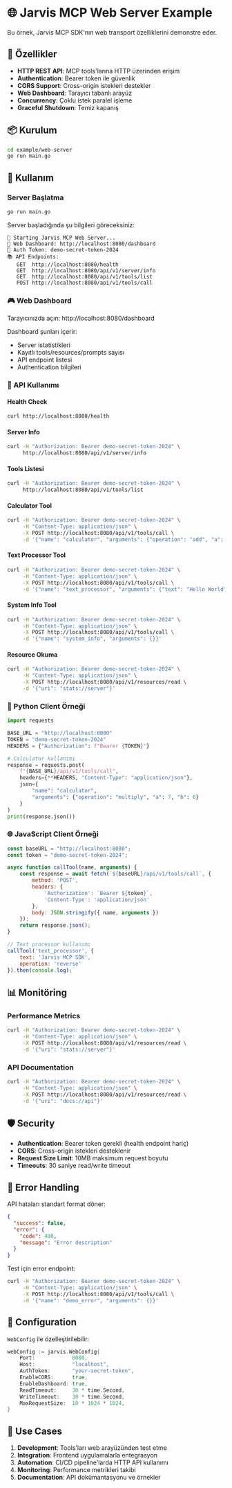 # 🌐 Jarvis MCP Web Server Example

Bu örnek, Jarvis MCP SDK'nın web transport özelliklerini demonstre eder.

## 🚀 Özellikler

- **HTTP REST API**: MCP tools'larına HTTP üzerinden erişim
- **Authentication**: Bearer token ile güvenlik
- **CORS Support**: Cross-origin istekleri destekler
- **Web Dashboard**: Tarayıcı tabanlı arayüz
- **Concurrency**: Çoklu istek paralel işleme
- **Graceful Shutdown**: Temiz kapanış

## 📦 Kurulum

```bash
cd example/web-server
go run main.go
```

## 🌟 Kullanım

### Server Başlatma
```bash
go run main.go
```

Server başladığında şu bilgileri göreceksiniz:
```
🤖 Starting Jarvis MCP Web Server...
📡 Web Dashboard: http://localhost:8080/dashboard
🔐 Auth Token: demo-secret-token-2024
📚 API Endpoints:
   GET  http://localhost:8080/health
   GET  http://localhost:8080/api/v1/server/info
   GET  http://localhost:8080/api/v1/tools/list
   POST http://localhost:8080/api/v1/tools/call
```

### 🎮 Web Dashboard

Tarayıcınızda açın: http://localhost:8080/dashboard

Dashboard şunları içerir:
- Server istatistikleri
- Kayıtlı tools/resources/prompts sayısı
- API endpoint listesi
- Authentication bilgileri

### 🔧 API Kullanımı

#### Health Check
```bash
curl http://localhost:8080/health
```

#### Server Info
```bash
curl -H "Authorization: Bearer demo-secret-token-2024" \
     http://localhost:8080/api/v1/server/info
```

#### Tools Listesi
```bash
curl -H "Authorization: Bearer demo-secret-token-2024" \
     http://localhost:8080/api/v1/tools/list
```

#### Calculator Tool
```bash
curl -H "Authorization: Bearer demo-secret-token-2024" \
     -H "Content-Type: application/json" \
     -X POST http://localhost:8080/api/v1/tools/call \
     -d '{"name": "calculator", "arguments": {"operation": "add", "a": 10, "b": 5}}'
```

#### Text Processor Tool
```bash
curl -H "Authorization: Bearer demo-secret-token-2024" \
     -H "Content-Type: application/json" \
     -X POST http://localhost:8080/api/v1/tools/call \
     -d '{"name": "text_processor", "arguments": {"text": "Hello World", "operation": "uppercase"}}'
```

#### System Info Tool
```bash
curl -H "Authorization: Bearer demo-secret-token-2024" \
     -H "Content-Type: application/json" \
     -X POST http://localhost:8080/api/v1/tools/call \
     -d '{"name": "system_info", "arguments": {}}'
```

#### Resource Okuma
```bash
curl -H "Authorization: Bearer demo-secret-token-2024" \
     -H "Content-Type: application/json" \
     -X POST http://localhost:8080/api/v1/resources/read \
     -d '{"uri": "stats://server"}'
```

### 🐍 Python Client Örneği

```python
import requests

BASE_URL = "http://localhost:8080"
TOKEN = "demo-secret-token-2024"
HEADERS = {"Authorization": f"Bearer {TOKEN}"}

# Calculator kullanımı
response = requests.post(
    f"{BASE_URL}/api/v1/tools/call",
    headers={**HEADERS, "Content-Type": "application/json"},
    json={
        "name": "calculator",
        "arguments": {"operation": "multiply", "a": 7, "b": 6}
    }
)
print(response.json())
```

### 🌐 JavaScript Client Örneği

```javascript
const baseURL = "http://localhost:8080";
const token = "demo-secret-token-2024";

async function callTool(name, arguments) {
    const response = await fetch(`${baseURL}/api/v1/tools/call`, {
        method: 'POST',
        headers: {
            'Authorization': `Bearer ${token}`,
            'Content-Type': 'application/json'
        },
        body: JSON.stringify({ name, arguments })
    });
    return response.json();
}

// Text processor kullanımı
callTool('text_processor', { 
    text: 'Jarvis MCP SDK', 
    operation: 'reverse' 
}).then(console.log);
```

## 📊 Monitöring

### Performance Metrics
```bash
curl -H "Authorization: Bearer demo-secret-token-2024" \
     -H "Content-Type: application/json" \
     -X POST http://localhost:8080/api/v1/resources/read \
     -d '{"uri": "stats://server"}'
```

### API Documentation
```bash
curl -H "Authorization: Bearer demo-secret-token-2024" \
     -H "Content-Type: application/json" \
     -X POST http://localhost:8080/api/v1/resources/read \
     -d '{"uri": "docs://api"}'
```

## 🛡️ Security

- **Authentication**: Bearer token gerekli (health endpoint hariç)
- **CORS**: Cross-origin istekleri desteklenir
- **Request Size Limit**: 10MB maksimum request boyutu
- **Timeouts**: 30 saniye read/write timeout

## 🚨 Error Handling

API hataları standart format döner:
```json
{
  "success": false,
  "error": {
    "code": 400,
    "message": "Error description"
  }
}
```

Test için error endpoint:
```bash
curl -H "Authorization: Bearer demo-secret-token-2024" \
     -H "Content-Type: application/json" \
     -X POST http://localhost:8080/api/v1/tools/call \
     -d '{"name": "demo_error", "arguments": {}}'
```

## 🔧 Configuration

`WebConfig` ile özelleştirilebilir:
```go
webConfig := jarvis.WebConfig{
    Port:            8080,
    Host:            "localhost",
    AuthToken:       "your-secret-token",
    EnableCORS:      true,
    EnableDashboard: true,
    ReadTimeout:     30 * time.Second,
    WriteTimeout:    30 * time.Second,
    MaxRequestSize:  10 * 1024 * 1024,
}
```

## 🎯 Use Cases

1. **Development**: Tools'ları web arayüzünden test etme
2. **Integration**: Frontend uygulamalarla entegrasyon
3. **Automation**: CI/CD pipeline'larda HTTP API kullanımı
4. **Monitoring**: Performance metrikleri takibi
5. **Documentation**: API dokümantasyonu ve örnekler